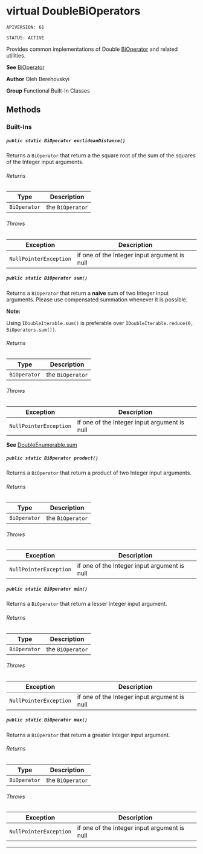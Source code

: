 # virtual DoubleBiOperators

`APIVERSION: 61`

`STATUS: ACTIVE`

Provides common implementations of Double [BiOperator](/docs/Functional-Abstract-Classes/BiOperator.md)
and related utilities.


**See** [BiOperator](/docs/Functional-Abstract-Classes/BiOperator.md)


**Author** Oleh Berehovskyi


**Group** Functional Built-In Classes

## Methods
### Built-Ins
##### `public static BiOperator euclideanDistance()`

Returns a `BiOperator` that return a the square root of the sum of the squares of the Integer input arguments.

###### Returns

|Type|Description|
|---|---|
|`BiOperator`|the `BiOperator`|

###### Throws

|Exception|Description|
|---|---|
|`NullPointerException`|if one of the Integer input argument is null|

##### `public static BiOperator sum()`

Returns a `BiOperator` that return a <strong>naive</strong> sum of two Integer input arguments. Please use compensated summation whenever it is possible. <p><strong>Note: </strong></p> <p>Using `IDoubleIterable.sum()` is preferable over `IDoubleIterable.reduce(0, BiOperators.sum())`.</p>

###### Returns

|Type|Description|
|---|---|
|`BiOperator`|the `BiOperator`|

###### Throws

|Exception|Description|
|---|---|
|`NullPointerException`|if one of the Integer input argument is null|


**See** [DoubleEnumerable.sum](DoubleEnumerable.sum)

##### `public static BiOperator product()`

Returns a `BiOperator` that return a product of two Integer input arguments.

###### Returns

|Type|Description|
|---|---|
|`BiOperator`|the `BiOperator`|

###### Throws

|Exception|Description|
|---|---|
|`NullPointerException`|if one of the Integer input argument is null|

##### `public static BiOperator min()`

Returns a `BiOperator` that return a lesser Integer input argument.

###### Returns

|Type|Description|
|---|---|
|`BiOperator`|the `BiOperator`|

###### Throws

|Exception|Description|
|---|---|
|`NullPointerException`|if one of the Integer input argument is null|

##### `public static BiOperator max()`

Returns a `BiOperator` that return a greater Integer input argument.

###### Returns

|Type|Description|
|---|---|
|`BiOperator`|the `BiOperator`|

###### Throws

|Exception|Description|
|---|---|
|`NullPointerException`|if one of the Integer input argument is null|

---
